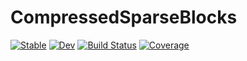 # CompressedSparseBlocks

[![Stable](https://img.shields.io/badge/docs-stable-blue.svg)](https://fcdimitr.github.io/CompressedSparseBlocks.jl/stable)
[![Dev](https://img.shields.io/badge/docs-dev-blue.svg)](https://fcdimitr.github.io/CompressedSparseBlocks.jl/dev)
[![Build Status](https://github.com/fcdimitr/CompressedSparseBlocks.jl/actions/workflows/CI.yml/badge.svg?branch=main)](https://github.com/fcdimitr/CompressedSparseBlocks.jl/actions/workflows/CI.yml?query=branch%3Amain)
[![Coverage](https://codecov.io/gh/fcdimitr/CompressedSparseBlocks.jl/branch/main/graph/badge.svg)](https://codecov.io/gh/fcdimitr/CompressedSparseBlocks.jl)
